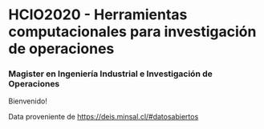 # HCIO2020 - Herramientas computacionales para investigación de operaciones
### Magister en Ingeniería Industrial e Investigación de Operaciones

Bienvenido!

Data proveniente de <https://deis.minsal.cl/#datosabiertos>
